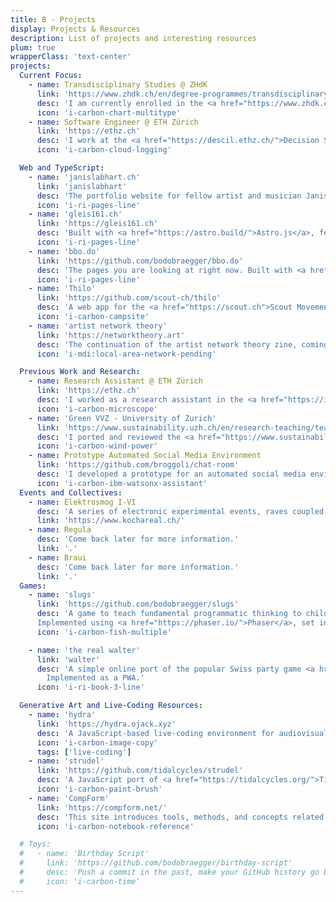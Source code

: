```yaml
---
title: B - Projects
display: Projects & Resources
description: List of projects and interesting resources
plum: true
wrapperClass: 'text-center'
projects:
  Current Focus:
    - name: Transdisciplinary Studies @ ZHdK
      link: 'https://www.zhdk.ch/en/degree-programmes/transdisciplinarystudies'
      desc: 'I am currently enrolled in the <a href="https://www.zhdk.ch/en/degree-programmes/transdisciplinarystudies">Transdisciplinary Studies</a> program at <a href="https://www.zhdk.ch/en">ZHdK</a>, where I am exploring the intersection of music, visual art, technology, and science.'
      icon: 'i-carbon-chart-multitype'
    - name: Software Engineer @ ETH Zürich
      link: 'https://ethz.ch'
      desc: 'I work at the <a href="https://descil.ethz.ch/">Decision Science Laboratory</a>, where I maintain the existing lab infrastructure and develop new tools for behavioral research, mainly using Python and C#. I also containerize the tech stack and migrate it to an in-house Kubernetes cluster.'
      icon: 'i-carbon-cloud-logging'

  Web and TypeScript:
    - name: 'janislabhart.ch'
      link: 'janislabhart'
      desc: 'The portfolio website for fellow artist and musician Janis labhart, based on a design by Lara Koller. Built with <a href="https://astro.build/">Astro.js</a>. The code can be found <a href="https://github.com/bodobraegger/janislabhart">here</a>.'
      icon: 'i-ri-pages-line'
    - name: 'gleis161.ch'
      link: 'https://gleis161.ch'
      desc: 'Built with <a href="https://astro.build/">Astro.js</a>, featuring an encrypted content system for anonymous administration. It was built to raise money for organizations in Gaza. Find the source <a href="https://github.com/gleis161/home">here</a>.'
      icon: 'i-ri-pages-line'
    - name: 'bbo.do'
      link: 'https://github.com/bodobraegger/bbo.do'
      desc: 'The pages you are looking at right now. Built with <a href="https://vuejs.org/">Vue.js</a> and <a href="https://unocss.dev/">Uno.css</a>.'
      icon: 'i-ri-pages-line'
    - name: 'Thilo'
      link: 'https://github.com/scout-ch/thilo'
      desc: 'A web app for the <a href="https://scout.ch">Scout Movement</a> in Switzerland. Built with <a href="https://reactjs.org/">React</a> and <a href="https://primer.style/">Primer</a>. Implemented as a Progressive Web App, installable on mobile devices and available offline.'
      icon: 'i-carbon-campsite'
    - name: 'artist network theory'
      link: 'https://networktheory.art'
      desc: 'The continuation of the artist network theory zine, coming soon. Code is available on <a href="https://github.com/bodobraegger/artist-network-theory">GitHub</a>.'
      icon: 'i-mdi:local-area-network-pending'

  Previous Work and Research:
    - name: Research Assistant @ ETH Zürich
      link: 'https://ethz.ch'
      desc: 'I worked as a research assistant in the <a href="https://ip.ethz.ch/">Intellectual Property Group</a> of <a href="https://ethz.ch">ETH Zürich</a> for five years, next to my studies. I mainly engineered behavioral research software, building on Python, Django, and oTree, used in laboratories and online experiments that I also supervised at times, assisting on several papers and research projects at the <a href="https://gess.ethz.ch/en.html">ETH Department of Humanities, Social and Political Sciences</a>.'
      icon: 'i-carbon-microscope'
    - name: 'Green VVZ - University of Zurich'
      link: 'https://www.sustainability.uzh.ch/en/research-teaching/teaching/Green-VVZ.html'
      desc: 'I ported and reviewed the <a href="https://www.sustainability.uzh.ch/en/research-teaching/teaching/Green-VVZ.html">Green VVZ</a> tool, which allows admins to create and display collection of courses at UZH with a focus on sustainability. The project was done for the <a href="https://www.ifi.uzh.ch/en/isr.html">Informatics and Sustainability Research</a> group.'
      icon: 'i-carbon-wind-power'
    - name: Prototype Automated Social Media Environment
      link: 'https://github.com/broggoli/chat-room'
      desc: 'I developed a prototype for an automated social media environment for researching chat moderation for the <a href="https://www.ipz.uzh.ch/en.html">UZH Department of Political Science</a>.'
      icon: 'i-carbon-ibm-watsonx-assistant'
  Events and Collectives:
    - name: Elektrosmog I-VI
      desc: 'A series of electronic experimental events, raves coupled with lan-parties hosted in squats and off spaces in Zurich. Notably the <a href="https://www.kochareal.ch/">Koch Areal</a>.'
      link: 'https://www.kochareal.ch/'
    - name: Regula
      desc: 'Come back later for more information.'
      link: '.'
    - name: Braui
      desc: 'Come back later for more information.'
      link: '.'
  Games:
    - name: 'slugs'
      link: 'https://github.com/bodobraegger/slugs'
      desc: 'A game to teach fundamental programmatic thinking to children, used in studies at <a href="https://ethz.ch">ETH Zürich</a>.
      Implemented using <a href="https://phaser.io/">Phaser</a>, set in a semi-procedurally generated world, with mouse and text controls, emulating terminal usage.'
      icon: 'i-carbon-fish-multiple'

    - name: 'the real walter'
      link: 'walter'
      desc: 'A simple online port of the popular Swiss party game <a href="https://urs.fatamorgana.ch/wahre.html">Der wahre Walter</a>.
        Implemented as a PWA.'
      icon: 'i-ri-book-3-line'

  Generative Art and Live-Coding Resources:
    - name: 'hydra'
      link: 'https://hydra.ojack.xyz'
      desc: 'A JavaScript-based live-coding environment for audiovisuals, simulating analog video synthesis. Created by <a href="https://ojack.xyz">Olivia Jack</a>.'
      icon: 'i-carbon-image-copy'
      tags: ['live-coding']
    - name: 'strudel'
      link: 'https://github.com/tidalcycles/strudel'
      desc: 'A JavaScript port of <a href="https://tidalcycles.org/">Tidal Cycles</a>, a live-coding environment for music.'
      icon: 'i-carbon-paint-brush'
    - name: 'CompForm'
      link: 'https://compform.net/'
      desc: 'This site introduces tools, methods, and concepts related to creating computational form. It discusses computational form in many mediums.'
      icon: 'i-carbon-notebook-reference'

  # Toys:
  #   - name: 'Birthday Script'
  #     link: 'https://github.com/bodobraegger/birthday-script'
  #     desc: 'Push a commit in the past, make your GitHub history go back to your birthday.'
  #     icon: 'i-carbon-time'
---
```


<!-- @layout-full-width -->

<ListProjects :projects="frontmatter.projects" />
